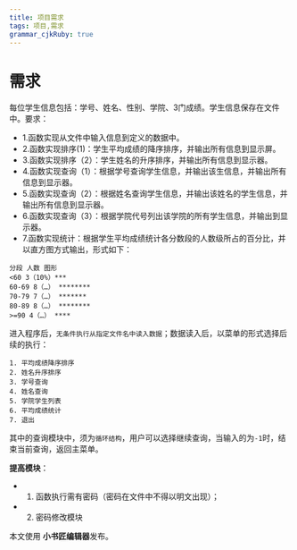 ```yaml
---
title: 项目需求
tags: 项目,需求
grammar_cjkRuby: true
---
```

# 需求

每位学生信息包括：学号、姓名、性别、学院、3门成绩。学生信息保存在文件中。要求：

+ 1.函数实现从文件中输入信息到定义的数据中。
+ 2.函数实现排序(1)：学生平均成绩的降序排序，并输出所有信息到显示屏。
+ 3.函数实现排序（2）：学生姓名的升序排序，并输出所有信息到显示器。
+ 4.函数实现查询（1）：根据学号查询学生信息，并输出该生信息，并输出所有信息到显示器。
+ 5.函数实现查询（2）：根据姓名查询学生信息，并输出该姓名的学生信息，并输出所有信息到显示器。
+ 6.函数实现查询（3）：根据学院代号列出该学院的所有学生信息，并输出到显示器。
+ 7.函数实现统计：根据学生平均成绩统计各分数段的人数级所占的百分比，并以直方图方式输出，形式如下：
```
分段 人数 图形
<60 3（10%）***
60-69 8（…） ********
70-79 7（…） *******
80-89 8（…） ********
>=90 4（…） ****
```
进入程序后，`无条件执行从指定文件名中读入数据`；数据读入后，以菜单的形式选择后续的执行：
```
1. 平均成绩降序排序
2. 姓名升序排序
3. 学号查询
4. 姓名查询
5. 学院学生列表
6. 平均成绩统计
7. 退出
```
其中的查询模块中，须为`循环结构`，用户可以选择继续查询，当输入的为`-1`时，结束当前查询，返回主菜单。

**提高模块**：
+ 1. 函数执行需有密码（密码在文件中不得以明文出现）；
+ 2. 密码修改模块


本文使用 **小书匠编辑器**发布。